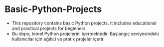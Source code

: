 # Basic-Python-Projects
- This repository contains basic Python projects. It includes educational and practical projects for beginners. 
- Bu depo, temel Python projelerini içermektedir. Başlangıç seviyesindeki kullanıcılar için eğitici ve pratik projeler içerir.
